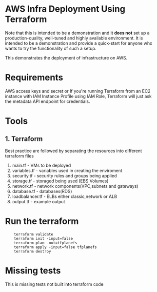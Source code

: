 # AWS Infra Deployment Using Terraform
Note that this is intended to be a demonstration and it **does not** set up a production-quality, well-tuned and highly available environment. It is intended to be a demonstration and provide a quick-start
for anyone who wants to try the functionality of such a setup.

This demonstrates the deployment of infrastructure on AWS.

# Requirements
AWS access keys and secret or If you're running Terraform from an EC2 instance with IAM Instance Profile using IAM Role, Terraform will just ask the metadata API endpoint for credentials.


# Tools
## 1. Terraform
Best practice are followed by separating the resources into different terraform files
1. main.tf - VMs to be deployed
2. variables.tf - variables used in creating the enviroment
3. security.tf - security rules and groups being applied
4. storage.tf - storaged being used (EBS Volumes)
5. network.tf - network components(VPC,subnets and gateways)
7. database.tf - databases(RDS)
8. loadbalancer.tf - ELBs either classic,network or ALB
6. output.tf - example output

# Run the terraform

```
    terraform validate
    terraform init -input=false 
    terraform plan -out=tfplanefs 
    terraform apply -input=false tfplanefs 
    terraform destroy 
```

# Missing tests
This is missing tests not built into terraform code
